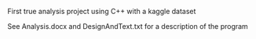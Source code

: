 First true analysis project using C++ with a kaggle dataset

See Analysis.docx and DesignAndText.txt for a description of the program
